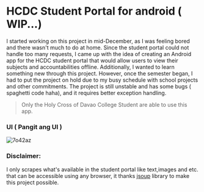 # HCDC Student Portal for android ( WIP...)
I started working on this project in mid-December, as I was feeling bored and there wasn't much to do at home. Since the student portal could not handle too many requests, I came up with the idea of creating an Android app for the HCDC student portal that would allow users to view their subjects and accountabilities offline. Additionally, I wanted to learn something new through this project. However, once the semester began, I had to put the project on hold due to my busy schedule with school projects and other commitments. The project is still unstable and has some bugs ( spaghetti code haha), and it requires better exception handling.

> Only the Holy Cross of Davao College Student are able to use this app.

### UI ( Pangit ang UI )
![7o42az](https://github.com/Jerson2000/HCDC_Portal/assets/78902475/f1e2d849-0c26-4468-90fc-42655909948a)

<!-- 
### 
> DISPLAY
> * Dashboard
> * Grade
> * Enrollment History
> * Accountabilities


### Library Use
> * JSOUP
> * Okhttp
> * Room 
> * RxJava
> * Navigation
> * Scalable Unit ( dp and sp ) -->

### Disclaimer:
I only scrapes what's available in the student portal like text,images and etc. that can be accessible using any browser, it thanks <a href="https://jsoup.org/">jsoup</a> library to make this project possible.
 
